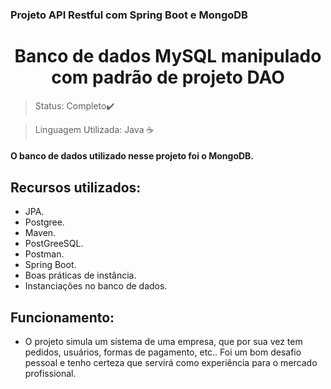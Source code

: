 ### Projeto API Restful com Spring Boot e MongoDB<h1 align="center">Banco de dados MySQL manipulado com padrão de projeto DAO</h1>

>Status: Completo✔️

>Linguagem Utilizada: Java ☕

#### O banco de dados utilizado nesse projeto foi o MongoDB. 

## Recursos utilizados:
- JPA.
- Postgree.
- Maven.
- PostGreeSQL.
- Postman.
- Spring Boot.
- Boas práticas de instância. 
- Instanciações no banco de dados.

## Funcionamento:
- O projeto simula um sistema de uma empresa, que por sua vez tem pedidos, usuários, formas de pagamento, etc.. Foi um bom desafio pessoal e tenho certeza que servirá como experiência para o mercado profissional.



